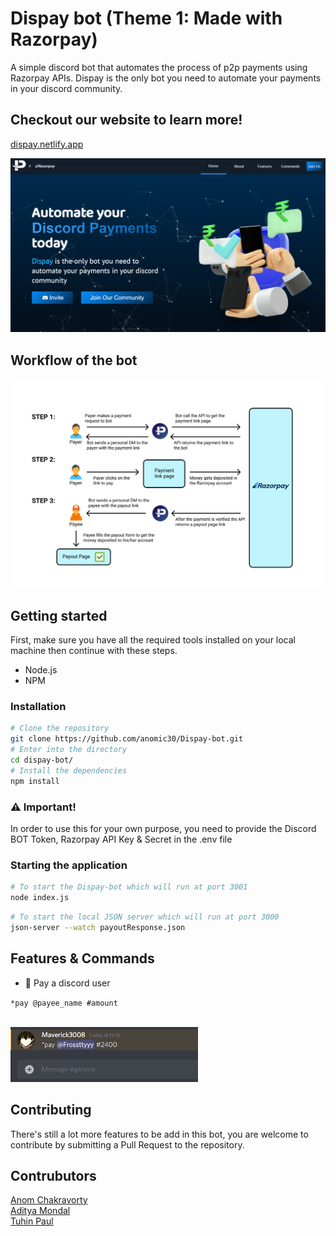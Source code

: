 # Dispay bot (Theme 1: Made with Razorpay)

A simple discord bot that automates the process of p2p payments using Razorpay APIs. Dispay is the only bot you need to automate your payments in your discord community.

 ## Checkout our website to learn more!
[dispay.netlify.app](https://dispay.netlify.app/)

<img src="./website.png" width="600px">

## Workflow of the bot
<img src="./process.png" width="600px">


## Getting started

First, make sure you have all the required tools installed on your local machine then continue with these steps.

* Node.js
* NPM

### Installation

```bash
# Clone the repository
git clone https://github.com/anomic30/Dispay-bot.git
# Enter into the directory
cd dispay-bot/
# Install the dependencies
npm install
```
### ⚠️ Important!
In order to use this for your own purpose, you need to provide the Discord BOT Token, Razorpay API Key & Secret in the .env file

### Starting the application

```bash
# To start the Dispay-bot which will run at port 3001
node index.js
```
```bash
# To start the local JSON server which will run at port 3000
json-server --watch payoutResponse.json
```

## Features & Commands

* 💸 Pay a discord user 

`*pay @payee_name #amount`

<br />
<img src="./payto.png" width="300px">

## Contributing

There's still a lot more features to be add in this bot, you are welcome to contribute by submitting a Pull Request to the repository. 

## Contrubutors

[Anom Chakravorty](https://github.com/anomic30)
<br/>
[Aditya Mondal](https://github.com/Sneakad)
<br/>
[Tuhin Paul](https://github.com/TheFrost060)
